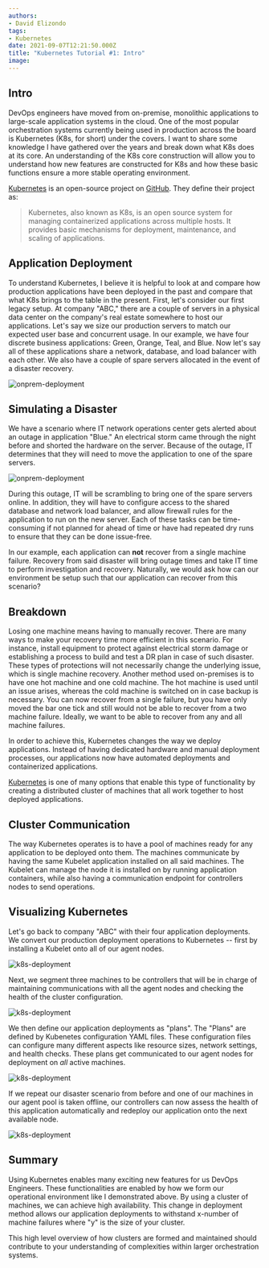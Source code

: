 ```yaml
---
authors:
- David Elizondo
tags:
- Kubernetes
date: 2021-09-07T12:21:50.000Z
title: "Kubernetes Tutorial #1: Intro"
image: 
---
```


## Intro 

DevOps engineers have moved from on-premise, monolithic applications to large-scale application systems in the cloud. One of the most popular orchestration systems currently being used in production across the board is Kubernetes (K8s, for short) under the covers. I want to share some knowledge I have gathered over the years and break down what K8s does at its core. An understanding of the K8s core construction will allow you to understand how new features are constructed for K8s and how these basic functions ensure a more stable operating environment. 

[Kubernetes](https://kubernetes.io/) is an open-source project on [GitHub](https://github.com/kubernetes/kubernetes). They define their project as: 
> Kubernetes, also known as K8s, is an open source system for managing containerized applications across multiple hosts. It provides basic mechanisms for deployment, maintenance, and scaling of applications.

## Application Deployment

To understand Kubernetes, I believe it is helpful to look at and compare how production applications have been deployed in the past and compare that what K8s brings to the table in the present. First, let's consider our first legacy setup. At company "ABC," there are a couple of servers in a physical data center on the company's real estate somewhere to host our applications. Let's say we size our production servers to match our expected user base and concurrent usage. In our example, we have four discrete business applications: Green, Orange, Teal, and Blue. Now let's say all of these applications share a network, database, and load balancer with each other. We also have a couple of spare servers allocated in the event of a disaster recovery.

![onprem-deployment](https://github.com/David-Elizondo/blog-usa/blob/master/images/2021/09/onprem.png)

## Simulating a Disaster

We have a scenario where IT network operations center gets alerted about an outage in application "Blue." An electrical storm came through the night before and shorted the hardware on the server. Because of the outage, IT determines that they will need to move the application to one of the spare servers.

![onprem-deployment](https://github.com/David-Elizondo/blog-usa/blob/master/images/2021/09/onprem2.png)

During this outage, IT will be scrambling to bring one of the spare servers online. In addition, they will have to configure access to the shared database and network load balancer, and allow firewall rules for the application to run on the new server. Each of these tasks can be time-consuming if not planned for ahead of time or have had repeated dry runs to ensure that they can be done issue-free. 

In our example, each application can **not** recover from a single machine failure. Recovery from said disaster will bring outage times and take IT time to perform investigation and recovery. Naturally, we would ask how can our environment be setup such that our application can recover from this scenario?

## Breakdown 

Losing one machine means having to manually recover. There are many ways to make your recovery time more efficient in this scenario. For instance, install equipment to protect against electrical storm damage or establishing a process to build and test a DR plan in case of such disaster. These types of protections will not necessarily change the underlying issue, which is single machine recovery. Another method used on-premises is to have one hot machine and one cold machine. The hot machine is used until an issue arises, whereas the cold machine is switched on in case backup is necessary. You can now recover from a single failure, but you have only moved the bar one tick and still would not be able to recover from a two machine failure. Ideally, we want to be able to recover from any and all machine failures. 

In order to achieve this, Kubernetes changes the way we deploy applications. Instead of having dedicated hardware and manual deployment processes, our applications now have automated deployments and containerized applications. 

[Kubernetes](https://kubernetes.io/) is one of many options that enable this type of functionality by creating a distributed cluster of machines that all work together to host deployed applications. 

## Cluster Communication

The way Kubernetes operates is to have a pool of machines ready for any application to be deployed onto them. The machines communicate by having the same Kubelet application installed on all said machines. The Kubelet can manage the node it is installed on by running application containers, while also having a communication endpoint for controllers nodes to send operations. 

## Visualizing Kubernetes

Let's go back to company "ABC" with their four application deployments. We convert our production deployment operations to Kubernetes -- first by installing a Kubelet onto all of our agent nodes.

![k8s-deployment](https://github.com/David-Elizondo/blog-usa/blob/master/images/2021/09/k8s.png)

Next, we segment three machines to be controllers that will be in charge of maintaining communications with all the agent nodes and checking the health of the cluster configuration. 

![k8s-deployment](https://github.com/David-Elizondo/blog-usa/blob/master/images/2021/09/k8s2.png)

We then define our application deployments as "plans". The "Plans" are defined by Kubenetes configuration YAML files. These configuration files can configure many different aspects like resource sizes, network settings, and health checks. These plans get communicated to our agent nodes for deployment on _all_ active machines. 

![k8s-deployment](https://github.com/David-Elizondo/blog-usa/blob/master/images/2021/09/k8s3.png)

If we repeat our disaster scenario from before and one of our machines in our agent pool is taken offline, our controllers can now assess the health of this application automatically and redeploy our application onto the next available node.

![k8s-deployment](https://github.com/David-Elizondo/blog-usa/blob/master/images/2021/09/k8s4.png)


## Summary

Using Kubernetes enables many exciting new features for us DevOps Engineers. These functionalities are enabled by how we form our operational environment like I demonstrated above. By using a cluster of machines, we can achieve high availability. This change in deployment method allows our application deployments to withstand x-number of machine failures where "y" is the size of your cluster.

This high level overview of how clusters are formed and maintained should contribute to your understanding of complexities within larger orchestration systems.